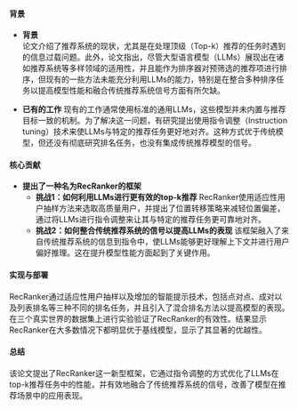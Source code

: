 #### 背景
- **背景**       
    论文介绍了推荐系统的现状，尤其是在处理顶级（Top-k）推荐的任务时遇到的信息过载问题。此外，论文指出，尽管大型语言模型（LLMs）展现出在诸如推荐系统等多样领域的适用性，并且能作为排序器对预筛选的推荐项进行排序，但现有的一些方法未能充分利用LLMs的能力，特别是在整合多种排序任务以提高模型性能和融合传统推荐系统信号方面有所欠缺。

- **已有的工作**
    现有的工作通常使用标准的通用LLMs，这些模型并未内置与推荐目标一致的机制。为了解决这一问题，有研究提出使用指令调整（Instruction tuning）技术来使LLMs与特定的推荐任务更好地对齐。这种方式优于传统模型，但还没有彻底研究排名任务，也没有集成传统推荐模型的信号。

#### 核心贡献
- **提出了一种名为RecRanker的框架**
    - **挑战1：如何利用LLMs进行更有效的top-k推荐**
        RecRanker使用适应性用户抽样方法来选取高质量用户，并提出了位置转移策略来减轻位置偏差，通过将LLMs进行指令调整来让其与特定的推荐任务更可靠地对齐。
    - **挑战2：如何整合传统推荐系统的信号以提高LLMs的表现**
        该框架融入了来自传统推荐系统的信息到指令中，使LLMs能够更好理解上下文并进行用户偏好推理。这在提升模型性能方面起到了关键作用。

#### 实现与部署
RecRanker通过适应性用户抽样以及增加的智能提示技术，包括点对点、成对以及列表排名等三种不同的排名任务，并且引入了混合排名方法以提高模型的表现。在三个真实世界的数据集上进行实验验证了RecRanker的有效性。结果显示RecRanker在大多数情况下都明显优于基线模型，显示了其显著的优越性。

#### 总结
该论文提出了RecRanker这一新型框架，它通过指令调整的方式优化了LLMs在top-k推荐任务中的性能，并有效地融合了传统推荐系统的信号，改善了模型在推荐场景中的应用表现。
